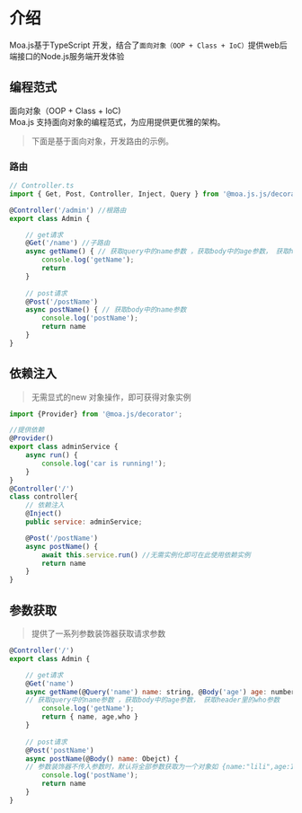 # 介绍

Moa.js基于TypeScript 开发，结合了`面向对象（OOP + Class + IoC）`提供web后端接口的Node.js服务端开发体验
## 编程范式
面向对象（OOP + Class + IoC)  
Moa.js 支持面向对象的编程范式，为应用提供更优雅的架构。
> 下面是基于面向对象，开发路由的示例。
### 路由
```js
// Controller.ts
import { Get, Post, Controller, Inject, Query } from '@moa.js.js/decorator'

@Controller('/admin') //根路由
export class Admin {

    // get请求
    @Get('/name') //子路由
    async getName() { // 获取query中的name参数 ，获取body中的age参数， 获取header里的who参数
        console.log('getName');
        return 
    }
    
    // post请求
    @Post('/postName')
    async postName() { // 获取body中的name参数
        console.log('postName');
        return name
    }
}
```
## 依赖注入
> 无需显式的new 对象操作，即可获得对象实例
```js
import {Provider} from '@moa.js/decorator';

//提供依赖
@Provider()
export class adminService {
    async run() {
        console.log('car is running!');
    }
}
@Controller('/')
class controller{
    // 依赖注入
    @Inject()
    public service: adminService;

    @Post('/postName')
    async postName() { 
        await this.service.run() //无需实例化即可在此使用依赖实例
        return name
    }
}
```

## 参数获取
>提供了一系列参数装饰器获取请求参数
```js
@Controller('/')
export class Admin {

    // get请求
    @Get('name') 
    async getName(@Query('name') name: string, @Body('age') age: number,@Headers('who') who: string) { 
    // 获取query中的name参数 ，获取body中的age参数， 获取header里的who参数
        console.log('getName');
        return { name, age,who }
    }
    
    // post请求
    @Post('postName')
    async postName(@Body() name: Obejct) { 
    // 参数装饰器不传入参数时，默认将全部参数获取为一个对象如 {name:"lili",age:18}
        console.log('postName');
        return name
    }
}
```
